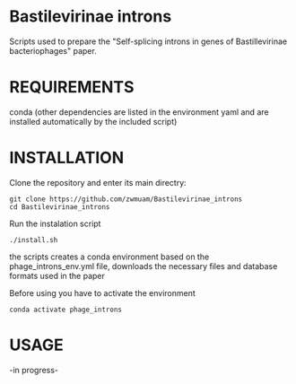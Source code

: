# Bastilevirinae introns
Scripts used to prepare the "Self-splicing introns in genes of Bastillevirinae bacteriophages" paper.

# REQUIREMENTS
conda (other dependencies are listed in the environment yaml and are installed automatically by the included script)

# INSTALLATION
Clone the repository and enter its main directry:
```
git clone https://github.com/zwmuam/Bastilevirinae_introns
cd Bastilevirinae_introns
```

Run the instalation script
```
./install.sh
```
the scripts creates a conda environment based on the phage_introns_env.yml file,
downloads the necessary files and database formats used in the paper

Before using you have to activate the environment
```
conda activate phage_introns
```

# USAGE
-in progress-
